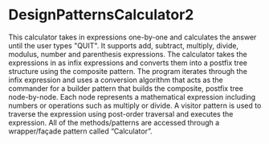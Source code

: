 # DesignPatternsCalculator2

This calculator takes in expressions one-by-one and calculates the answer until the user types "QUIT". It supports add, subtract, multiply, divide, modulus, number and parenthesis expressions. The calculator takes the expressions in as infix expressions and converts them into a postfix tree structure using the composite pattern. The program iterates through the infix expression and uses a conversion algorithm that acts as the commander for a builder pattern that builds the composite, postfix tree node-by-node. Each node represents a mathematical expression including numbers or operations such as multiply or divide. A visitor pattern is used to traverse the expression using post-order traversal and executes the expression. All of the methods/patterns are accessed through a wrapper/façade pattern called “Calculator”.
